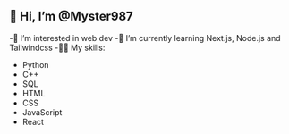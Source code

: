 ## 👋 Hi, I’m @Myster987
-👀 I’m interested in web dev
-🌱 I’m currently learning Next.js, Node.js and Tailwindcss
-🐱‍👤 My skills:
  - Python
  - C++
  - SQL 
  - HTML
  - CSS
  - JavaScript
  - React
